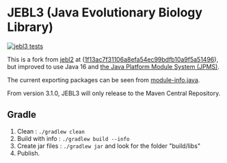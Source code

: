# JEBL3 (Java Evolutionary Biology Library)

[![jebl3 tests](https://github.com/LinguaPhylo/jebl3/actions/workflows/jebl3.yml/badge.svg)](https://github.com/LinguaPhylo/jebl3/actions/workflows/jebl3.yml)

This is a fork from [jebl2](https://github.com/rambaut/jebl2) at ([1f13ac7f31106a8efa54ec99bdfb10a9f5a51496](https://github.com/rambaut/jebl2/tree/1f13ac7f31106a8efa54ec99bdfb10a9f5a51496)), 
but improved to use Java 16 and [the Java Platform Module System (JPMS)](https://www.infoq.com/articles/java9-osgi-future-modularity/).

The current exporting packages can be seen from [module-info.java](src/main/java/module-info.java).

From version 3.1.0, JEBL3 will only release to the Maven Central Repository.

## Gradle

1. Clean : `./gradlew clean`
2. Build with info : `./gradlew build --info`
3. Create jar files : `./gradlew jar` and look for the folder "build/libs"
4. Publish.
